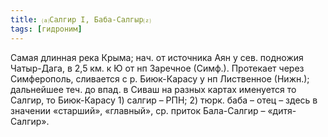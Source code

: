 ```yaml
---
title: ⒜Салгир I, Баба-Салгыр⒵
tags: [гидроним]
---
```


Самая длинная река Крыма; нач. от источника Аян у сев. подножия Чатыр-Дага, в
2,5 км. к Ю от нп Заречное (Симф.). Протекает через Симферополь, сливается с р.
Биюк-Карасу у нп Лиственное (Нижн.); дальнейшее теч. до впад. в Сиваш на разных
картах именуется то Салгир, то Биюк-Карасу 1) салгир – РПН; 2) тюрк. баба – отец
– здесь в значении «старший», «главный», ср. приток Бала-Салгир – «дитя-Салгир».
